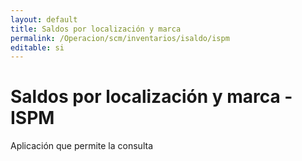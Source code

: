 ```yaml
---
layout: default
title: Saldos por localización y marca
permalink: /Operacion/scm/inventarios/isaldo/ispm
editable: si
---
```


# Saldos por localización y marca - ISPM  

Aplicación que permite la consulta
